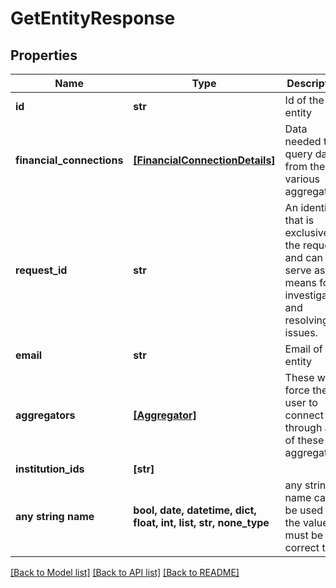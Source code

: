 # GetEntityResponse


## Properties
Name | Type | Description | Notes
------------ | ------------- | ------------- | -------------
**id** | **str** | Id of the entity | 
**financial_connections** | [**[FinancialConnectionDetails]**](FinancialConnectionDetails.md) | Data needed to query data from the various aggregators | 
**request_id** | **str** | An identifier that is exclusive to the request and can serve as a means for investigating and resolving issues. | 
**email** | **str** | Email of the entity | [optional] 
**aggregators** | [**[Aggregator]**](Aggregator.md) | These will force the user to connect through all of these aggregators | [optional] 
**institution_ids** | **[str]** |  | [optional] 
**any string name** | **bool, date, datetime, dict, float, int, list, str, none_type** | any string name can be used but the value must be the correct type | [optional]

[[Back to Model list]](../README.md#documentation-for-models) [[Back to API list]](../README.md#documentation-for-api-endpoints) [[Back to README]](../README.md)


